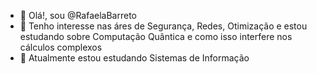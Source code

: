 - 👋 Olá!, sou @RafaelaBarreto
- 👀 Tenho interesse nas áres de Segurança, Redes, Otimização e estou estudando sobre Computação Quântica e como isso interfere nos cálculos complexos
- 🌱 Atualmente estou estudando Sistemas de Informação

<!---
RafaelaBarreto/RafaelaBarreto is a ✨ special ✨ repository because its `README.md` (this file) appears on your GitHub profile.
You can click the Preview link to take a look at your changes.
--->
